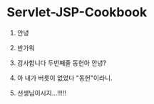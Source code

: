 # Servlet-JSP-Cookbook

1. 안녕

2. 반가워


3. 감사합니다
두번째줄
동헌아 안녕? 


4.  아 내가 버릇이 없었다 "동헌"이라니.

5. 선생님이시지...!!!!!
